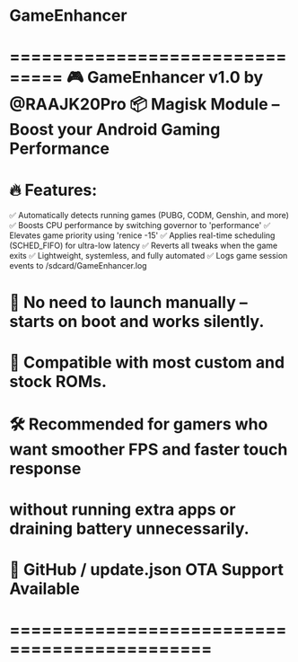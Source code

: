 # GameEnhancer
===============================
🎮 GameEnhancer v1.0 by @RAAJK20Pro
📦 Magisk Module – Boost your Android Gaming Performance
===============================
# 🔥 Features:
✅ Automatically detects running games (PUBG, CODM, Genshin, and more)
✅ Boosts CPU performance by switching governor to 'performance'
✅ Elevates game priority using 'renice -15'
✅ Applies real-time scheduling (SCHED_FIFO) for ultra-low latency
✅ Reverts all tweaks when the game exits
✅ Lightweight, systemless, and fully automated
✅ Logs game session events to /sdcard/GameEnhancer.log

# 📌 No need to launch manually – starts on boot and works silently.
# 📲 Compatible with most custom and stock ROMs.
#
# 🛠️ Recommended for gamers who want smoother FPS and faster touch response
#     without running extra apps or draining battery unnecessarily.
#
# 🔗 GitHub / update.json OTA Support Available
# =============================================

